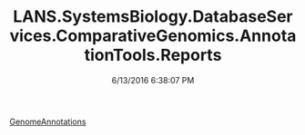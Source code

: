 ﻿---
title: LANS.SystemsBiology.DatabaseServices.ComparativeGenomics.AnnotationTools.Reports
date: 6/13/2016 6:38:07 PM
---

[GenomeAnnotations](T-LANS.SystemsBiology.DatabaseServices.ComparativeGenomics.AnnotationTools.Reports.GenomeAnnotations.html)
